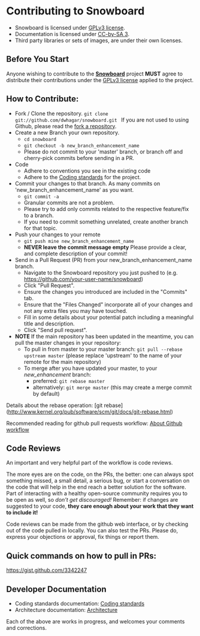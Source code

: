 # Contributing to Snowboard

* Snowboard is licensed under [GPLv3 license](https://opensource.org/licenses/GPL-3.0).
* Documentation is licensed under [CC-by-SA 3](http://creativecommons.org/licenses/by-sa/3.0).
* Third party libraries or sets of images, are under their own licenses.

## Before You Start

Anyone wishing to contribute to the **[Snowboard](https://github.com/dwhagar/snowboard)** project **MUST** agree to distribute their contributions under the [GPLv3 license](https://github.com/dwhagar/snowboard/blob/master/LICENSE) applied to the project.

## How to Contribute:

* Fork / Clone the repository. ```git clone git://github.com/dwhagar/snowboard.git ``` If you are not used to using Github, please read the [fork a repository](http://help.github.com/fork-a-repo).
* Create a new Branch your own repository. 
  * ```cd snowboard```
  * ```git checkout -b new_branch_enhancement_name```
  * Please do not commit to your 'master' branch, or branch off and cherry-pick commits before sending in a PR.
* Code
  * Adhere to conventions you see in the existing code
  * Adhere to the [Coding standards](https://github.com/dwhagar/snowboard/wiki/Coding-Standards) for the project.
* Commit your changes to that branch. As many commits on 'new_branch_enhancement_name' as you want.
  * ```git commit -a```
  * Granular commits are not a problem.
  * Please try to add only commits related to the respective feature/fix to a branch.
  * If you need to commit something unrelated, create another branch for that topic.
* Push your changes to your remote
  * ```git push mine new_branch_enhancement_name```
  * **NEVER leave the commit message empty** Please provide a clear, and complete description of your commit!
* Send in a Pull Request (PR) from your new_branch_enhancement_name branch.
  * Navigate to the Snowboard repository you just pushed to (e.g. https://github.com/your-user-name/snowboard)
  * Click "Pull Request".
  * Ensure the changes you introduced are included in the "Commits" tab.
  * Ensure that the "Files Changed" incorporate all of your changes and not any extra files you may have touched.
  * Fill in some details about your potential patch including a meaningful title and description.
  * Click "Send pull request".
* **NOTE** If the main repository has been updated in the meantime, you can pull the master changes in your repository:
  * To pull in from master to your master branch: ``` git pull --rebase upstream master ``` (please replace 'upstream' to the name of your remote for the main repository)
  * To merge after you have updated your master, to your _new_enhancement_ branch:
     * preferred: ``` git rebase master ```
     * alternatively: ``` git merge master ``` (this may create a merge commit by default)

Details about the rebase operation:
[git rebase] (http://www.kernel.org/pub/software/scm/git/docs/git-rebase.html)

Recommended reading for github pull requests workflow:
[About Github workflow](http://qsapp.com/wiki/Github#Github_Contributor_Workflow)

## Code Reviews

An important and very helpful part of the workflow is code reviews.

The more eyes are on the code, on the PRs, the better: one can always spot something missed, a small detail, a serious bug, or start a conversation on the code that will help in the end reach a better solution for the software.  Part of interacting with a healthy open-source community requires you to be open as well, so *don't get discouraged!* Remember: if changes are suggested to your code, **they care enough about your work that they want to include it!**

Code reviews can be made from the github web interface, or by checking out of the code pulled in locally. You can also test the PRs. Please do, express your objections or approval, fix things or report them.

## Quick commands on how to pull in PRs:
https://gist.github.com/3342247

## Developer Documentation
* Coding standards documentation: [Coding standards](https://github.com/dwhagar/snowboard/wiki/Coding-Standards)
* Architecture documentation: [Architecture](https://github.com/dwhagar/snowboard/wiki/Architecture)

Each of the above are works in progress, and welcomes your comments and corrections.
